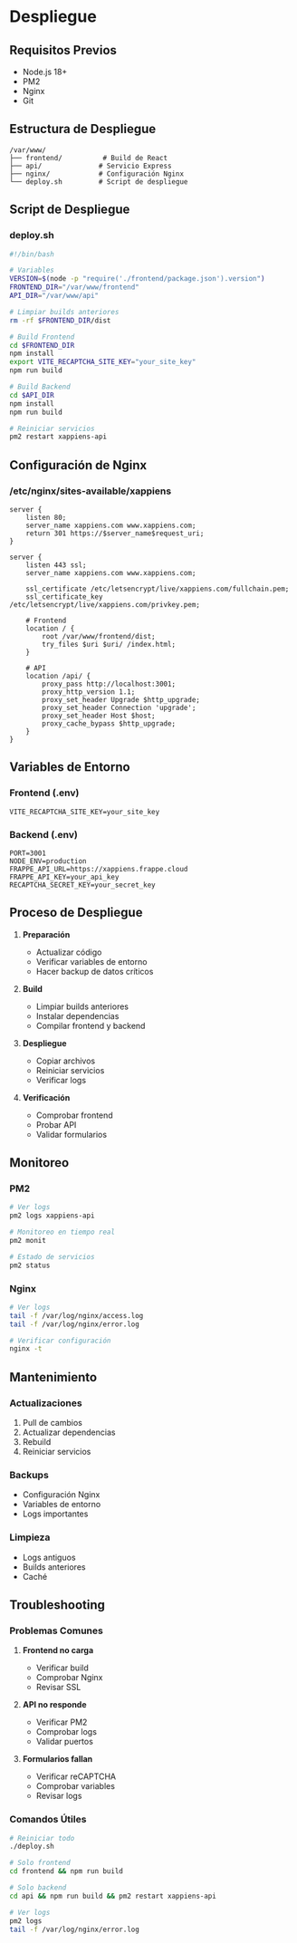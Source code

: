 # Despliegue

## Requisitos Previos

- Node.js 18+
- PM2
- Nginx
- Git

## Estructura de Despliegue

```
/var/www/
├── frontend/          # Build de React
├── api/              # Servicio Express
├── nginx/            # Configuración Nginx
└── deploy.sh         # Script de despliegue
```

## Script de Despliegue

### deploy.sh
```bash
#!/bin/bash

# Variables
VERSION=$(node -p "require('./frontend/package.json').version")
FRONTEND_DIR="/var/www/frontend"
API_DIR="/var/www/api"

# Limpiar builds anteriores
rm -rf $FRONTEND_DIR/dist

# Build Frontend
cd $FRONTEND_DIR
npm install
export VITE_RECAPTCHA_SITE_KEY="your_site_key"
npm run build

# Build Backend
cd $API_DIR
npm install
npm run build

# Reiniciar servicios
pm2 restart xappiens-api
```

## Configuración de Nginx

### /etc/nginx/sites-available/xappiens
```nginx
server {
    listen 80;
    server_name xappiens.com www.xappiens.com;
    return 301 https://$server_name$request_uri;
}

server {
    listen 443 ssl;
    server_name xappiens.com www.xappiens.com;

    ssl_certificate /etc/letsencrypt/live/xappiens.com/fullchain.pem;
    ssl_certificate_key /etc/letsencrypt/live/xappiens.com/privkey.pem;

    # Frontend
    location / {
        root /var/www/frontend/dist;
        try_files $uri $uri/ /index.html;
    }

    # API
    location /api/ {
        proxy_pass http://localhost:3001;
        proxy_http_version 1.1;
        proxy_set_header Upgrade $http_upgrade;
        proxy_set_header Connection 'upgrade';
        proxy_set_header Host $host;
        proxy_cache_bypass $http_upgrade;
    }
}
```

## Variables de Entorno

### Frontend (.env)
```env
VITE_RECAPTCHA_SITE_KEY=your_site_key
```

### Backend (.env)
```env
PORT=3001
NODE_ENV=production
FRAPPE_API_URL=https://xappiens.frappe.cloud
FRAPPE_API_KEY=your_api_key
RECAPTCHA_SECRET_KEY=your_secret_key
```

## Proceso de Despliegue

1. **Preparación**
   - Actualizar código
   - Verificar variables de entorno
   - Hacer backup de datos críticos

2. **Build**
   - Limpiar builds anteriores
   - Instalar dependencias
   - Compilar frontend y backend

3. **Despliegue**
   - Copiar archivos
   - Reiniciar servicios
   - Verificar logs

4. **Verificación**
   - Comprobar frontend
   - Probar API
   - Validar formularios

## Monitoreo

### PM2
```bash
# Ver logs
pm2 logs xappiens-api

# Monitoreo en tiempo real
pm2 monit

# Estado de servicios
pm2 status
```

### Nginx
```bash
# Ver logs
tail -f /var/log/nginx/access.log
tail -f /var/log/nginx/error.log

# Verificar configuración
nginx -t
```

## Mantenimiento

### Actualizaciones
1. Pull de cambios
2. Actualizar dependencias
3. Rebuild
4. Reiniciar servicios

### Backups
- Configuración Nginx
- Variables de entorno
- Logs importantes

### Limpieza
- Logs antiguos
- Builds anteriores
- Caché

## Troubleshooting

### Problemas Comunes
1. **Frontend no carga**
   - Verificar build
   - Comprobar Nginx
   - Revisar SSL

2. **API no responde**
   - Verificar PM2
   - Comprobar logs
   - Validar puertos

3. **Formularios fallan**
   - Verificar reCAPTCHA
   - Comprobar variables
   - Revisar logs

### Comandos Útiles
```bash
# Reiniciar todo
./deploy.sh

# Solo frontend
cd frontend && npm run build

# Solo backend
cd api && npm run build && pm2 restart xappiens-api

# Ver logs
pm2 logs
tail -f /var/log/nginx/error.log
``` 